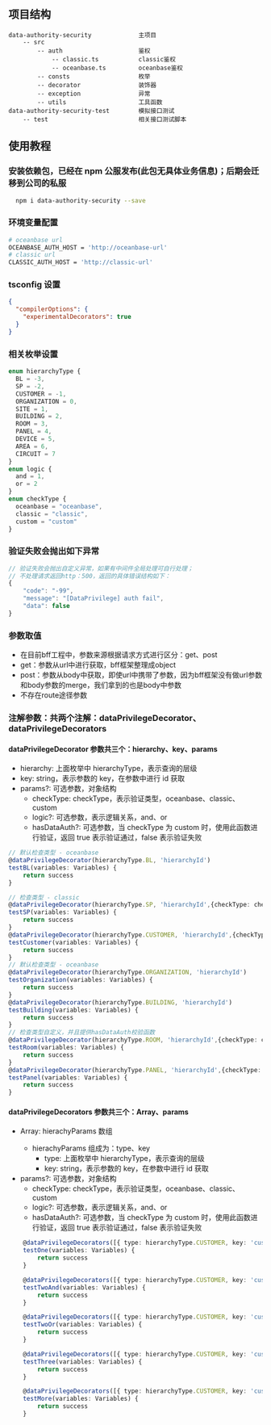 ## 项目结构

```
data-authority-security             主项目
    -- src
        -- auth                     鉴权
            -- classic.ts           classic鉴权
            -- oceanbase.ts         oceanbase鉴权
        -- consts                   枚举
        -- decorator                装饰器
        -- exception                异常
        -- utils                    工具函数
data-authority-security-test        模拟接口测试
    -- test                         相关接口测试脚本
```

## 使用教程

### 安装依赖包，已经在 npm 公服发布(此包无具体业务信息)；后期会迁移到公司的私服

```bash
  npm i data-authority-security --save
```

### 环境变量配置

```bash
# oceanbase url
OCEANBASE_AUTH_HOST = 'http://oceanbase-url'
# classic url
CLASSIC_AUTH_HOST = 'http://classic-url'
```

### tsconfig 设置

```json
{
  "compilerOptions": {
    "experimentalDecorators": true
  }
}
```

### 相关枚举设置

```typescript
enum hierarchyType {
  BL = -3,
  SP = -2,
  CUSTOMER = -1,
  ORGANIZATION = 0,
  SITE = 1,
  BUILDING = 2,
  ROOM = 3,
  PANEL = 4,
  DEVICE = 5,
  AREA = 6,
  CIRCUIT = 7
}
enum logic {
  and = 1,
  or = 2
}
enum checkType {
  oceanbase = "oceanbase",
  classic = "classic",
  custom = "custom"
}
```

### 验证失败会抛出如下异常

```typescript
// 验证失败会抛出自定义异常，如果有中间件全局处理可自行处理；
// 不处理请求返回http：500，返回的具体错误结构如下：
{
    "code": "-99",
    "message": "[DataPrivilege] auth fail",
    "data": false
}
```

### 参数取值
- 在目前bff工程中，参数来源根据请求方式进行区分：get、post
- get：参数从url中进行获取，bff框架整理成object
- post：参数从body中获取，即使url中携带了参数，因为bff框架没有做url参数和body参数的merge，我们拿到的也是body中参数
- 不存在route途径参数

### 注解参数：共两个注解：dataPrivilegeDecorator、dataPrivilegeDecorators

#### dataPrivilegeDecorator 参数共三个：hierarchy、key、params

- hierarchy: 上面枚举中 hierarchyType，表示查询的层级
- key: string，表示参数的 key，在参数中进行 id 获取
- params?: 可选参数，对象结构
  - checkType: checkType，表示验证类型，oceanbase、classic、custom
  - logic?: 可选参数，表示逻辑关系，and、or
  - hasDataAuth?: 可选参数，当 checkType 为 custom 时，使用此函数进行验证，返回 true 表示验证通过，false 表示验证失败

```typescript
// 默认检查类型 - oceanbase
@dataPrivilegeDecorator(hierarchyType.BL, 'hierarchyId')
testBL(variables: Variables) {
    return success
}

// 检查类型 - classic
@dataPrivilegeDecorator(hierarchyType.SP, 'hierarchyId',{checkType: checkType.classic})
testSP(variables: Variables) {
    return success
}
@dataPrivilegeDecorator(hierarchyType.CUSTOMER, 'hierarchyId',{checkType: checkType.classic})
testCustomer(variables: Variables) {
    return success
}
// 默认检查类型 - oceanbase
@dataPrivilegeDecorator(hierarchyType.ORGANIZATION, 'hierarchyId')
testOrganization(variables: Variables) {
    return success
}
@dataPrivilegeDecorator(hierarchyType.BUILDING, 'hierarchyId')
testBuilding(variables: Variables) {
    return success
}
// 检查类型自定义，并且提供hasDataAuth校验函数
@dataPrivilegeDecorator(hierarchyType.ROOM, 'hierarchyId',{checkType: checkType.custom,hasDataAuth: () => true})
testRoom(variables: Variables) {
    return success
}
@dataPrivilegeDecorator(hierarchyType.PANEL, 'hierarchyId',{checkType: checkType.custom,hasDataAuth: () => true})
testPanel(variables: Variables) {
    return success
}
```

#### dataPrivilegeDecorators 参数共三个：Array<hierarchyParams>、params

- Array<hierachyParams>: hierachyParams 数组
  - hierachyParams 组成为：type、key
    - type: 上面枚举中 hierarchyType，表示查询的层级
    - key: string，表示参数的 key，在参数中进行 id 获取
- params?: 可选参数，对象结构
  - checkType: checkType，表示验证类型，oceanbase、classic、custom
  - logic?: 可选参数，表示逻辑关系，and、or
  - hasDataAuth?: 可选参数，当 checkType 为 custom 时，使用此函数进行验证，返回 true 表示验证通过，false 表示验证失败

```typescript
    @dataPrivilegeDecorators([{ type: hierarchyType.CUSTOMER, key: 'customerId' }])
    testOne(variables: Variables) {
        return success
    }

    @dataPrivilegeDecorators([{ type: hierarchyType.CUSTOMER, key: 'customerId' }, { type: hierarchyType.BUILDING, key: 'buildingId' }], { type: checkType.oceanbase, rel: logic.and })
    testTwoAnd(variables: Variables) {
        return success
    }

    @dataPrivilegeDecorators([{ type: hierarchyType.CUSTOMER, key: 'customerId' }, { type: hierarchyType.BUILDING, key: 'buildingId' }], { type: checkType.oceanbase, rel: logic.or })
    testTwoOr(variables: Variables) {
        return success
    }

    @dataPrivilegeDecorators([{ type: hierarchyType.CUSTOMER, key: 'customerId' }, { type: hierarchyType.BUILDING, key: 'buildingId' }, {type: hierarchyType.DEVICE, key: 'deviceId'}], { type: checkType.oceanbase, rel: logic.and })
    testThree(variables: Variables) {
        return success
    }

    @dataPrivilegeDecorators([{ type: hierarchyType.CUSTOMER, key: 'customerId' }, { type: hierarchyType.BUILDING, key: 'buildingId' }, {type: hierarchyType.DEVICE, key: 'deviceId'}, {type: hierarchyType.PANEL, key: 'panelId'}], { type: checkType.oceanbase, rel: logic.and })
    testMore(variables: Variables) {
        return success
    }
```
